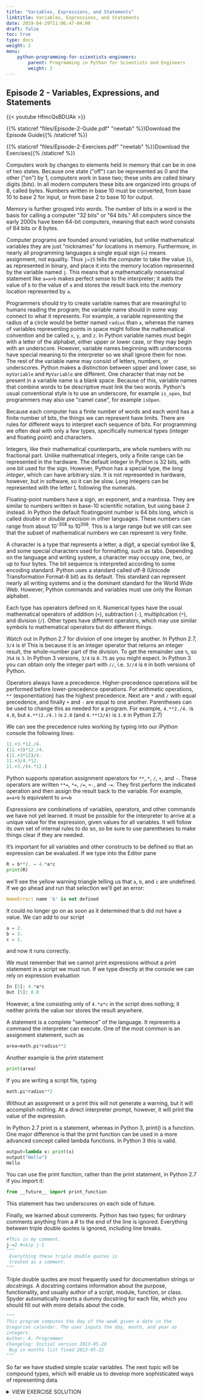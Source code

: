 ```yaml
---
title: "Variables, Expressions, and Statements"
linktitle: Variables, Expressions, and Statements
date: 2019-04-29T11:06:47-04:00
draft: false
toc: true
type: docs
weight: 2
menu:
    python-programming-for-scientists-engineers:
        parent: Programming in Python for Scientists and Engineers
        weight: 2
---
```


## Episode 2 - Variables, Expressions, and Statements

{{< youtube HfmcQsBDUAk >}}

{{% staticref "files/Episode-2-Guide.pdf" "newtab" %}}Download the Episode Guide{{% /staticref %}}

{{% staticref "files/Episode-2-Exercises.pdf" "newtab" %}}Download the Exercises{{% /staticref %}}

Computers work by changes to elements held in memory that can be in one of two states. 
Because one state ("off") can be represented as 0 and the other ("on") by 1, computers work in base two; these units are called binary digits (*bits*). In all modern computers these bits are organized into groups of 8, called bytes. Numbers written in base 10 must be converted, from base 10 to base 2 for input, or from base 2 to base 10 for output.

Memory is further grouped into words. The number of bits in a word is the basis for calling a computer "32 bits" or "64 bits." All computers since the early 2000s have been 64-bit computers, meaning that each word consists of 64 bits or 8 bytes.

Computer programs are founded around variables, but unlike mathematical variables they are 
just "nicknames" for locations in memory. Furthermore, in nearly all programming languages a single equal sign (`=`) means assignment, not equality. Thus 
`j=15`
tells the computer to take the value `15`, as represented in binary, and place it into the memory location represented by the variable named `j`. This means that a mathematically nonsensical statement like
`a=a+b`
makes perfect sense to the interpreter; it adds the value of `b` to the value of `a` and stores the result back into the memory location represented by `a`.

Programmers should try to create variable names that are meaningful to humans reading the 
program; the variable name should in some way connect to what it represents. For example, a variable representing the radius of a circle would be better named `radius` than `x`, whereas the names of variables representing points in space might follow the mathematical convention and be called `x`, `y`, and `z`. In Python variable names must begin with a letter of the alphabet, either upper or lower case, or they may begin with an underscore. However, variable names beginning with underscores have special meaning to the interpreter so we shall ignore them for now. The rest of the variable name may consist of letters, numbers, or underscores. Python makes a distinction between upper and lower case, so `myVariable` and `MyVariable` are different. One character that may not be present in a variable name is a blank space. Because of this, variable names that combine words to be descriptive must link the two words. Python's usual conventional style is to use an underscore, for example `is_open`, but programmers may also use "camel case", for example `isOpen`.


Because each computer has a finite number of words and each word has a finite number of 
bits, the things we can represent have limits. There are rules for different ways to interpret each sequence of bits. For programming we often deal with only a few types, specifically numerical types (integer and floating point) and characters. 

Integers, like their mathematical counterparts, are whole numbers with no fractional part. 
Unlike mathematical integers, only a finite range can be represented in the hardware. The 
default integer in Python is 32 bits, with one bit used for the sign. However, Python has a special type, the *long integer*, which can have arbitrary size. It is not represented in hardware, however, but in software, so it can be slow. Long integers can be represented with the letter L following the numerals.

Floating-point numbers have a sign, an exponent, and a mantissa. They are similar to numbers written in base-10 scientific notation, but using base 2 instead. In Python the default floatingpoint number is 64 bits long, which is called *double* or *double precision* in other languages. These numbers can range from about 10<sup>-308</sup> to 10<sup>308</sup>. This is a large range but we still can see that the subset of mathematical numbers we can represent is very finite.

A character is a type that represents a letter, a digit, a special symbol like $, and some special characters used for formatting, such as tabs. Depending on the language and writing system, a character may occupy one, two, or up to four bytes. The bit sequence is interpreted according to some encoding standard. Python uses a standard called utf-8 (Unicode Transformation Format-8 bit) as its default. This standard can represent nearly all writing systems and is the dominant standard for the World Wide Web. However, Python commands and variables must use only the Roman alphabet.

Each type has operators defined on it. Numerical types have the usual mathematical operators of addition (`+`), subtraction (`-`), multiplication (`*`), and division (`/`). Other types have different operators, which may use similar symbols to mathematical operators but do different things.
	
Watch out in Python 2.7 for division of one integer by another. In Python 2.7, `3/4` is `0`! This is because it is an integer operator that returns an integer result, the whole-number part of the division. To get the remainder use `%`, so `3%4` is `3`. In Python 3 versions, `3/4` is `0.75` as you might expect. In Python 3 you can obtain only the integer part with `//`, i.e. `3//4` is `0` in both versions of Python.

Operators always have a precedence. Higher-precedence operations will be performed before 
lower-precedence operations. For arithmetic operations, `**` (exponentiation) has the highest precedence. Next are `*` and `/` with equal precedence, and finally `+` and `-` are equal to one another. Parentheses can be used to change this as needed for a program. For example, `4.**2./4.` is `4.0`, but `4.**(2./4.)` is `2.0` (and `4.**(2/4)` is `1.0` in Python 2.7)

We can see the precedence rules working by typing into our iPython console the following lines:

```python
11.+3.*12./4.
(11.+3)*12./4.
(11.+3*12)/4.
11.+3/4.*12.
11.+3./(4.*12.)
```

Python supports operation assignment operators for `**`, `*`, `/`, `+`, and `-`. These operators are written `**=`, `*=`, `/=`, `+-`, and `-=`. They first perform the indicated operation and then assign the result back to the variable. For example,
`a=a+b`
Is equivalent to
`a+=b`

*Expressions* are combinations of variables, operators, and other commands we have not yet learned. It must be possible for the interpreter to arrive at a unique value for the expression, given values for all variables. It will follow its own set of internal rules to do so, so be sure to use parentheses to make things clear if they are needed.

It’s important for all variables and other constructs to be defined so that an expression can be evaluated. If we type into the Editor pane

```python
R = b**2. – 4.*a*c
print(R)
```
we’ll see the yellow warning triangle telling us that `a`, `b`, and `c` are undefined. If we go ahead and run that selection we’ll get an error:

```python
NameError: name 'b' is not defined
```

It could no longer go on as soon as it determined that b did not have a value. We can add to our script

```python
a = 2.
b = 3.
c = 1.
```

and now it runs correctly.

We must remember that we cannot print expressions without a print statement in a script we must run. If we type directly at the console we can rely on expression evaluation

```python
In [5]: 4.*a*c
Out [5]: 8.0
```

However, a line consisting only of `4.*a*c` in the script does nothing; it neither prints the value nor stores the result anywhere.

A statement is a complete "sentence" of the language. It represents a command the 
interpreter can execute. One of the most common is an assignment statement, such as

```python
area=math.pi*radius**2
```

Another example is the print statement

```python
print(area)
```

If you are writing a script file, typing 

```python
math.pi*radius**2
```

Without an assignment or a print this will not generate a warning, but it will accomplish nothing. At a direct interpreter prompt, however, it will print the value of the expression.

In Python 2.7 print is a statement, whereas in Python 3, print() is a function. One major 
difference is that the print function can be used in a more advanced concept called lambda 
functions. In Python 3 this is valid.

```python
output=lambda x: print(x)
output("Hello")
Hello
```

You can use the print function, rather than the print statement, in Python 2.7 if you import it:

```python
from __future__ import print_function
```

This statement has two underscores on each side of future.

Finally, we learned about comments. Python has two types; for ordinary comments anything from a # to the end of the line is ignored. Everything between triple double quotes is ignored, including line breaks.

```python
#This is my comment.
j-=2 #skip j-1
"""
 Everything these triple double quotes is
 treated as a comment.
"""
```

Triple double quotes are most frequently used for documentation strings or *docstrings*. A docstring contains information about the purpose, functionality, and usually author of a script, module, function, or class. Spyder automatically inserts a dummy docstring for each file, which you should fill out with more details about the code.

```python
"""
This program computes the day of the week given a date in the
Gregorian calendar. The user inputs the day, month, and year as
integers.
Author: A. Programmer
Changelog: Initial version 2013-05-20
 Bug in months list fixed 2013-05-22
"""
```

So far we have studied simple scalar variables. The next topic will be compound types, which will enable us to develop more sophisticated ways of representing data.

<details>
<summary>VIEW EXERCISE SOLUTION</summary>

```python
# -*- coding: utf-8 -*-
"""
    Spyder Editor

    Author:  A. Programmer
"""
import math

print 97.*33./14.+8.
#print(expression) for Python 3
print 97.*33./(14.+8.)

A=22.
B=15.
#longer form
#A=A+B 
#shorter form
A+=B
C=A*math.sqrt(B)
A=math.sqrt(B)
print A
#print (A)
D=math.sqrt(A**2)
print D, A-D
#print(D,A-D)
```

</details>
